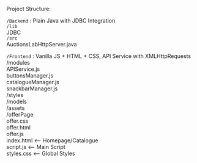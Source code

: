 Project Structure:

`/Backend` : Plain Java with JDBC Integration <br>
    `/lib` <br>
        JDBC <br>
    `/src` <br>
        AuctionsLabHttpServer.java <br>

`/Frontend` : Vanilla JS + HTML + CSS, API Service with XMLHttpRequests <br>
    /modules <br>
        APIService.js <br>
        buttonsManager.js <br>
        catalogueManager.js <br>
        snackbarManager.js <br>
        /styles <br>
        /models <br>
    /assets <br>
    /offerPage <br>
        offer.css <br>
        offer.html <br>
        offer.js <br>
    index.html <-- Homepage/Catalogue <br>
    script.js  <-- Main Script <br>
    styles.css <-- Global Styles <br>
